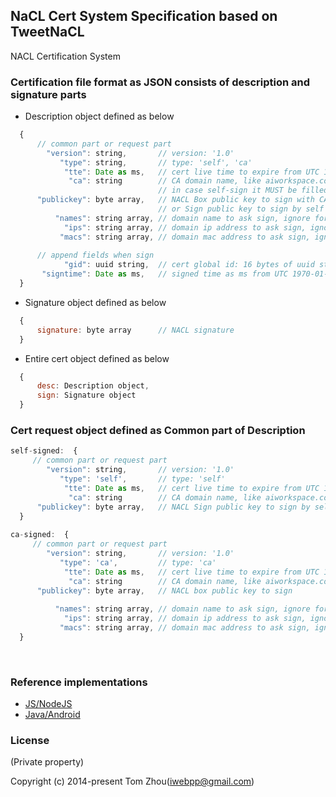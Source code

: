 NaCL Cert System Specification based on TweetNaCL
-------------------------------------------------

NACL Certification System


### Certification file format as JSON consists of description and signature parts

* Description object defined as below

```js
  {  
      // common part or request part  
        "version": string,       // version: '1.0'  
           "type": string,       // type: 'self', 'ca'  
            "tte": Date as ms,   // cert live time to expire from UTC 1970-01-01T00:00:00Z, ms  
             "ca": string        // CA domain name, like aiworkspace.com,  
                                 // in case self-sign it MUST be filled in advance  
      "publickey": byte array,   // NACL Box public key to sign with CA,  
                                 // or Sign public key to sign by self  
          "names": string array, // domain name to ask sign, ignore for self-sign cert  
            "ips": string array, // domain ip address to ask sign, ignore for self-sign cert
           "macs": string array, // domain mac address to ask sign, ignore for self-sign cert  
              
      // append fields when sign  
            "gid": uuid string,  // cert global id: 16 bytes of uuid string  
       "signtime": Date as ms,   // signed time as ms from UTC 1970-01-01T00:00:00Z  
  }
  ```

* Signature object defined as below

```js
  {  
      signature: byte array      // NACL signature  
  }
  ```
  
* Entire cert object defined as below
```js
  {  
      desc: Description object,  
      sign: Signature object  
  }
  ```

### Cert request object defined as Common part of Description

```js
self-signed:  {  
     // common part or request part  
        "version": string,       // version: '1.0'  
           "type": 'self',       // type: 'self'  
            "tte": Date as ms,   // cert live time to expire from UTC 1970-01-01T00:00:00Z, ms  
             "ca": string        // CA domain name, like aiworkspace.com  
      "publickey": byte array,   // NACL Sign public key to sign by self  
  }  
  
ca-signed:  {  
     // common part or request part  
        "version": string,       // version: '1.0'  
           "type": 'ca',         // type: 'ca'  
            "tte": Date as ms,   // cert live time to expire from UTC 1970-01-01T00:00:00Z, ms  
             "ca": string        // CA domain name, like aiworkspace.com  
      "publickey": byte array,   // NACL box public key to sign
        
          "names": string array, // domain name to ask sign, ignore for self-sign cert      
            "ips": string array, // domain ip address to ask sign, ignore for self-sign cert
           "macs": string array, // domain mac address to ask sign, ignore for self-sign cert  
  }
  ```

<br/>


### Reference implementations

* [JS/NodeJS](https://github.com/InstantWebP2P/nacl-cert)
* [Java/Android](https://github.com/InstantWebP2P/node-android/blob/master/app/src/main/java/com/iwebpp/crypto/NaclCert.java)

### License
(Private property)

Copyright (c) 2014-present Tom Zhou(iwebpp@gmail.com)



